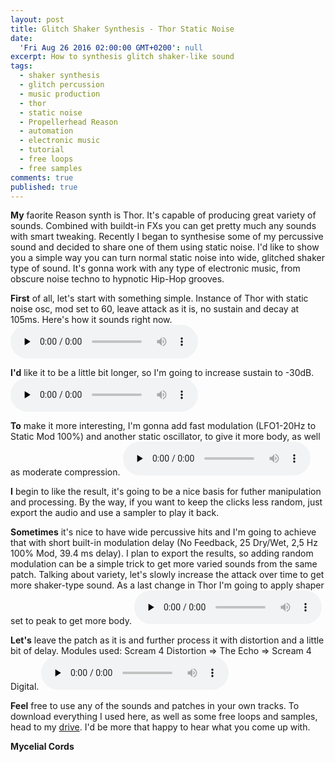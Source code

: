 ```yaml
---
layout: post
title: Glitch Shaker Synthesis - Thor Static Noise
date:
  'Fri Aug 26 2016 02:00:00 GMT+0200': null
excerpt: How to synthesis glitch shaker-like sound
tags:
  - shaker synthesis
  - glitch percussion
  - music production
  - thor
  - static noise
  - Propellerhead Reason
  - automation
  - electronic music
  - tutorial
  - free loops
  - free samples
comments: true
published: true
---
```

**My** faorite Reason synth is Thor. It's capable of producing great variety of sounds. Combined with buildt-in FXs you can get pretty much any sounds with smart tweaking. Recently I began to synthesise some of my percussive sound and decided to share one of them using static noise. I'd like to show you a simple way you can turn normal static noise into wide, glitched shaker type of sound. It's gonna work with any type of electronic music, from obscure noise techno to hypnotic Hip-Hop grooves. 

**First** of all, let's start with something simple. Instance of Thor with static noise osc, mod set to 60, leave attack as it is, no sustain and decay at 105ms. Here's how it sounds right now.
<audio controls preload="none"
oncontextmenu="event.preventDefault()">		
<source src="https://docs.google.com/uc?export=download&id=0BxDTpmbDjqHoUW52QVdUcFFWUmc" type="audio/wav">
</audio>

**I'd** like it to be a little bit longer, so I'm going to increase sustain to -30dB. 
<audio controls preload="none"
oncontextmenu="event.preventDefault()">		
<source src="https://docs.google.com/uc?export=download&id=0BxDTpmbDjqHoMFluQUhseWJvQVk" type="audio/wav">
</audio>

**To** make it more interesting, I'm gonna add fast modulation (LFO1-20Hz to Static Mod 100%) and another static oscillator, to give it more body, as well as moderate compression.
<audio controls preload="none"
oncontextmenu="event.preventDefault()">		
<source src="https://docs.google.com/uc?export=download&id=0BxDTpmbDjqHoX2tIX0Ryamo5dDA" type="audio/wav">
</audio>

**I** begin to like the result, it's going to be a nice basis for futher manipulation and processing.
By the way, if you want to keep the clicks less random, just export the audio and use a sampler to play it back.

**Sometimes** it's nice to have wide percussive hits and I'm going to achieve that with short built-in modulation delay (No Feedback, 25 Dry/Wet, 2,5 Hz 100% Mod, 39.4 ms delay). I plan to export the results, so adding random modulation can be a simple trick to get more varied sounds from the same patch. Talking about variety, let's slowly increase the attack over time to get more shaker-type sound. As a last change in Thor I'm going to apply shaper set to peak to get more body. 
<audio controls preload="none"
oncontextmenu="event.preventDefault()">		
<source src="https://docs.google.com/uc?export=download&id=0BxDTpmbDjqHoVkR4VnA2OTUwQkU" type="audio/wav">
</audio>

**Let's** leave the patch as it is and further process it with distortion and a little bit of delay. 
Modules used: Scream 4 Distortion => The Echo => Scream 4 Digital.
<audio controls preload="none"
oncontextmenu="event.preventDefault()">		
<source src="https://docs.google.com/uc?export=download&id=0BxDTpmbDjqHoT29YTEZldDYxSEk" type="audio/wav">
</audio>

**Feel** free to use any of the sounds and patches in your own tracks. To download everything I used here, as well as some free loops and samples, head to my [drive](https://drive.google.com/open?id=0BxDTpmbDjqHoQ0R2NExPWjB5c28). I'd be more that happy to hear what you come up with.

**Mycelial Cords**

